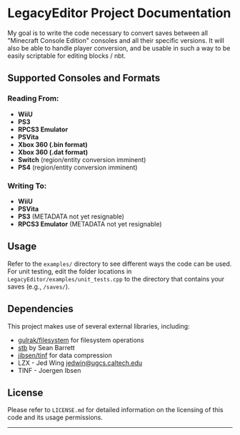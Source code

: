# LegacyEditor Project Documentation

My goal is to write the code necessary to convert saves between
all "Minecraft Console Edition" consoles and all their specific versions. It will also be able to handle
player conversion, and be usable in such a way to be easily scriptable
for editing blocks / nbt.

## Supported Consoles and Formats

### Reading From:
- **WiiU**
- **PS3**
- **RPCS3 Emulator**
- **PSVita**
- **Xbox 360 (.bin format)**
- **Xbox 360 (.dat format)**
- **Switch** (region/entity conversion imminent)
- **PS4** (region/entity conversion imminent)

### Writing To:
- **WiiU**
- **PSVita**
- **PS3** (METADATA not yet resignable)
- **RPCS3 Emulator** (METADATA not yet resignable)

## Usage

Refer to the `examples/` directory to see different ways the code can be used. For unit testing, edit the folder locations in `LegacyEditor/examples/unit_tests.cpp` to the directory that contains your saves (e.g., `/saves/`).

## Dependencies

This project makes use of several external libraries, including:
- [gulrak/filesystem](https://github.com/gulrak/filesystem) for filesystem operations
- [stb](http://nothings.org/stb) by Sean Barrett
- [jibsen/tinf](https://github.com/jibsen/tinf) for data compression
- LZX - Jed Wing <jedwin@ugcs.caltech.edu>
- TINF - Joergen Ibsen

## License

Please refer to `LICENSE.md` for detailed information on the licensing of this code and its usage permissions.

---